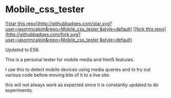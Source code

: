 Mobile_css_tester
=================

[![star this repo](http://githubbadges.com/star.svg?user=jasonmcalpin&repo=Mobile_css_tester
&style=default)](https://github.com/jasonmcalpin/Mobile_css_tester)
[![fork this repo](http://githubbadges.com/fork.svg?user=jasonmcalpin&repo=Mobile_css_tester
&style=default)](https://github.com/jasonmcalpin/Mobile_css_tester/fork)

Updated to ES6.

This is a personal tester for mobile media and html5 features.

I use this to detect mobile devices using media queries and to try out various code before moving bits of it to a live site. 

this will not always work as expected since it is constantly updated to do experiments.
